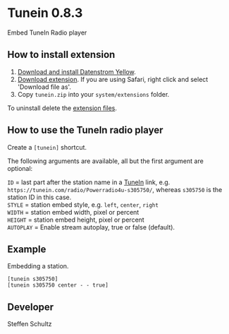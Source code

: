 Tunein 0.8.3
======================
Embed TuneIn Radio player

## How to install extension

1. [Download and install Datenstrom Yellow](https://github.com/datenstrom/yellow/).
2. [Download extension](https://github.com/schulle4u/yellow-plugins-schulle4u/raw/master/zip/tunein.zip). If you are using Safari, right click and select 'Download file as'.
3. Copy `tunein.zip` into your `system/extensions` folder.

To uninstall delete the [extension files](extension.ini).

## How to use the TuneIn radio player

Create a `[tunein]` shortcut.
 
The following arguments are available, all but the first argument are optional:

`ID` = last part after the station name in a [TuneIn](https://www.tunein.com/) link, e.g. `https://tunein.com/radio/Powerradio4u-s305750/`, whereas `s305750` is the station ID in this case.  
`STYLE` = station embed style, e.g. `left`, `center`, `right`  
`WIDTH` = station embed width, pixel or percent  
`HEIGHT` = station embed height, pixel or percent   
`AUTOPLAY` = Enable stream autoplay, true or false (default).  

## Example

Embedding a station. 

    [tunein s305750]
    [tunein s305750 center - - true]

## Developer

Steffen Schultz
